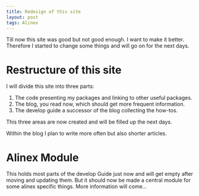 ```yaml
---
title: Redesign of this site
layout: post
tags: Alinex
---
```


Till now this site was good but not good enough. I want to make it better.
Therefore I started to change some things and will go on for the next days.

Restructure of this site
===================================
I will divide this site into three parts:

1. The code presenting my packages and linking to other useful packages.
2. The blog, you read now, which should get more frequent information.
3. The develop guide a successor of the blog collecting the how-tos.

This three areas are now created and will be filled up the next days.

Within the blog I plan to write more often but also shorter articles.


Alinex Module
====================================
This holds most parts of the develop Guide just now and will get empty after
moving and updating them. But it should now be made a central module for some
alinex specific things. More information will come...
